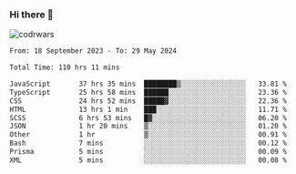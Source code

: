 ### Hi there 👋


![codrwars](https://www.codewars.com/users/rsschool_c9af20f58c35c696/badges/micro) 

<!--START_SECTION:waka-->

```txt
From: 18 September 2023 - To: 29 May 2024

Total Time: 110 hrs 11 mins

JavaScript       37 hrs 35 mins  ████████▒░░░░░░░░░░░░░░░░   33.81 %
TypeScript       25 hrs 58 mins  ██████░░░░░░░░░░░░░░░░░░░   23.36 %
CSS              24 hrs 52 mins  █████▓░░░░░░░░░░░░░░░░░░░   22.36 %
HTML             13 hrs 1 min    ███░░░░░░░░░░░░░░░░░░░░░░   11.71 %
SCSS             6 hrs 53 mins   █▓░░░░░░░░░░░░░░░░░░░░░░░   06.20 %
JSON             1 hr 20 mins    ▒░░░░░░░░░░░░░░░░░░░░░░░░   01.20 %
Other            1 hr            ▒░░░░░░░░░░░░░░░░░░░░░░░░   00.91 %
Bash             7 mins          ░░░░░░░░░░░░░░░░░░░░░░░░░   00.12 %
Prisma           5 mins          ░░░░░░░░░░░░░░░░░░░░░░░░░   00.09 %
XML              5 mins          ░░░░░░░░░░░░░░░░░░░░░░░░░   00.08 %
```

<!--END_SECTION:waka-->
